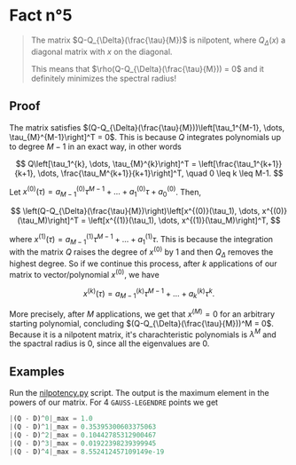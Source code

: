 # Fact n°5

> The matrix $Q-Q_{\Delta}(\frac{\tau}{M})$ is nilpotent, where $Q_{\Delta}(x)$ a diagonal matrix with $x$ on the diagonal. 
> 
> This means that $\rho(Q-Q_{\Delta}(\frac{\tau}{M})) = 0$ and it definitely minimizes the spectral radius!

## Proof
The matrix satisfies $(Q-Q_{\Delta}(\frac{\tau}{M}))\left[\tau_1^{M-1}, \dots, \tau_{M}^{M-1}\right]^T = 0$. 
This is because $Q$ integrates polynomials up to degree $M-1$ in an exact way, in other words

$$
Q\left[\tau_1^{k}, \dots, \tau_{M}^{k}\right]^T = \left[\frac{\tau_1^{k+1}}{k+1}, \dots, \frac{\tau_M^{k+1}}{k+1}\right]^T, \quad 0 \leq k \leq M-1.
$$

Let $x^{(0)}(\tau) = a_{M-1}^{(0)} \tau^{M-1} + \dots + a_1^{(0)}\tau +a_{0}^{(0)}$.
Then,

$$
\left(Q-Q_{\Delta}(\frac{\tau}{M})\right)\left[x^{(0)}(\tau_1), \dots, x^{(0)}(\tau_M)\right]^T = \left[x^{(1)}(\tau_1), \dots, x^{(1)}(\tau_M)\right]^T,
$$

where $x^{(1)}(\tau) = a_{M-1}^{(1)} \tau^{M-1} + \dots + a_1^{(1)}\tau$. This is because the integration with the matrix $Q$ raises the degree of $x^{(0)}$ by 1 and then $Q_{\Delta}$ removes the highest degree.
So if we continue this process, after $k$ applications of our matrix to vector/polynomial $x^{(0)}$, we have

$$
x^{(k)}(\tau) = a_{M-1}^{(k)} \tau^{M-1} + \dots + a_k^{(k)}\tau^k.
$$

More precisely, after $M$ applications, we get that $x^{(M)} = 0$ for an arbitrary starting polynomial, concluding $(Q-Q_{\Delta}(\frac{\tau}{M}))^M = 0$.
Because it is a nilpotent matrix, it's charachteristic polynomials is $\lambda^M$ and the spactral radius is 0, since all the eigenvalues are 0.

## Examples
Run the [nilpotency.py](../scripts/fact5/nilpotency.py) script. The output is the maximum element in the powers of our matrix.
For 4 `GAUSS-LEGENDRE` points we get

```python
|(Q - D)^0|_max = 1.0
|(Q - D)^1|_max = 0.35395300603375063
|(Q - D)^2|_max = 0.10442785312900467
|(Q - D)^3|_max = 0.01922398239399945
|(Q - D)^4|_max = 8.552412457109149e-19
```

